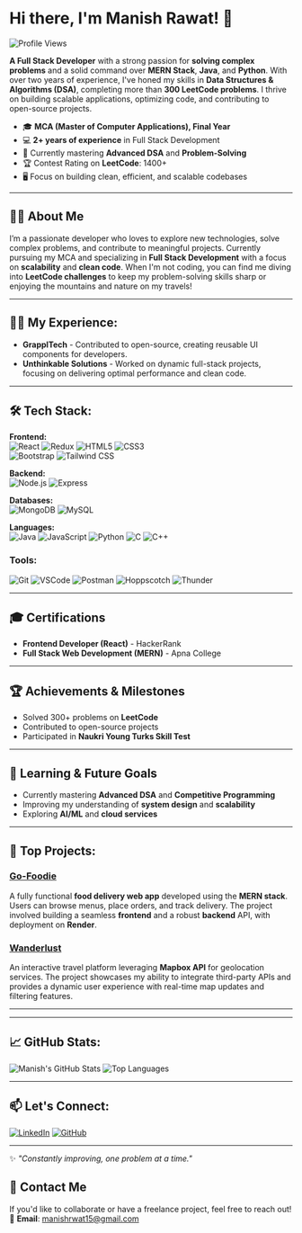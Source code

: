 # Hi there, I'm Manish Rawat! 👋

![Profile Views](https://komarev.com/ghpvc/?username=Manishrwt15&color=blueviolet&style=flat-square)

**A Full Stack Developer** with a strong passion for **solving complex problems** and a solid command over **MERN Stack**, **Java**, and **Python**. With over two years of experience, I've honed my skills in **Data Structures & Algorithms (DSA)**, completing more than **300 LeetCode problems**. I thrive on building scalable applications, optimizing code, and contributing to open-source projects.

- 🎓 **MCA (Master of Computer Applications), Final Year**
- 💻 **2+ years of experience** in Full Stack Development
- 🌱 Currently mastering **Advanced DSA** and **Problem-Solving**
- 🏆 Contest Rating on **LeetCode**: 1400+
- 🖥️ Focus on building clean, efficient, and scalable codebases

---

## 🙋‍♂️ About Me

I’m a passionate developer who loves to explore new technologies, solve complex problems, and contribute to meaningful projects. Currently pursuing my MCA and specializing in **Full Stack Development** with a focus on **scalability** and **clean code**. When I'm not coding, you can find me diving into **LeetCode challenges** to keep my problem-solving skills sharp or enjoying the mountains and nature on my travels!

---

## 👨‍💻 My Experience:
- **GrapplTech** - Contributed to open-source, creating reusable UI components for developers.
- **Unthinkable Solutions** - Worked on dynamic full-stack projects, focusing on delivering optimal performance and clean code.

---

## 🛠️ Tech Stack:
**Frontend:**  
![React](https://img.shields.io/badge/React-20232A?style=for-the-badge&logo=react&logoColor=61DAFB) 
![Redux](https://img.shields.io/badge/Redux-764ABC?style=for-the-badge&logo=redux&logoColor=white)
![HTML5](https://img.shields.io/badge/HTML5-E34F26?style=for-the-badge&logo=html5&logoColor=white) 
![CSS3](https://img.shields.io/badge/CSS3-1572B6?style=for-the-badge&logo=css3&logoColor=white)  
![Bootstrap](https://img.shields.io/badge/Bootstrap-563D7C?style=for-the-badge&logo=bootstrap&logoColor=white)
![Tailwind CSS](https://img.shields.io/badge/Tailwind%20CSS-06B6D4?style=for-the-badge&logo=tailwind-css&logoColor=white)

**Backend:**  
![Node.js](https://img.shields.io/badge/Node.js-43853D?style=for-the-badge&logo=node-dot-js&logoColor=white) 
![Express](https://img.shields.io/badge/Express.js-404D59?style=for-the-badge)  

**Databases:**  
![MongoDB](https://img.shields.io/badge/MongoDB-4EA94B?style=for-the-badge&logo=mongodb&logoColor=white) 
![MySQL](https://img.shields.io/badge/MySQL-4479A1?style=for-the-badge&logo=mysql&logoColor=white)  

**Languages:**  
![Java](https://img.shields.io/badge/Java-ED8B00?style=for-the-badge&logo=java&logoColor=white) 
![JavaScript](https://img.shields.io/badge/JavaScript-F7DF1E?style=for-the-badge&logo=javascript&logoColor=black)
![Python](https://img.shields.io/badge/Python-3776AB?style=for-the-badge&logo=python&logoColor=white)
![C](https://img.shields.io/badge/C-00599C?style=for-the-badge&logo=c&logoColor=white)
![C++](https://img.shields.io/badge/C%2B%2B-00599C?style=for-the-badge&logo=c%2B%2B&logoColor=white)

### Tools:
![Git](https://img.shields.io/badge/Git-F05032?style=for-the-badge&logo=git&logoColor=white)
![VSCode](https://img.shields.io/badge/VSCode-0078D4?style=for-the-badge&logo=visual-studio-code&logoColor=white)
![Postman](https://img.shields.io/badge/Postman-FF6C37?style=for-the-badge&logo=postman&logoColor=white)
![Hoppscotch](https://img.shields.io/badge/Hoppscotch-FF5C5C?style=for-the-badge&logo=hoppscotch&logoColor=white)
![Thunder](https://img.shields.io/badge/Thunder-FFB845?style=for-the-badge&logo=thunder&logoColor=white)

---

## 🎓 Certifications

- **Frontend Developer (React)** - HackerRank
- **Full Stack Web Development (MERN)** - Apna College

---

## 🏆 Achievements & Milestones

- Solved 300+ problems on **LeetCode**
- Contributed to open-source projects
- Participated in **Naukri Young Turks Skill Test**

---

## 🚀 Learning & Future Goals

- Currently mastering **Advanced DSA** and **Competitive Programming**
- Improving my understanding of **system design** and **scalability**
- Exploring **AI/ML** and **cloud services**

---

## 🚀 Top Projects:
### [Go-Foodie](https://go-foodie-frontend.onrender.com/)
A fully functional **food delivery web app** developed using the **MERN stack**. Users can browse menus, place orders, and track delivery. The project involved building a seamless **frontend** and a robust **backend** API, with deployment on **Render**.

### [Wanderlust](https://github.com/Manishrwt15/wanderlust)
An interactive travel platform leveraging **Mapbox API** for geolocation services. The project showcases my ability to integrate third-party APIs and provides a dynamic user experience with real-time map updates and filtering features.

---

---

## 📈 GitHub Stats:
![Manish's GitHub Stats](https://github-readme-stats.vercel.app/api?username=Manishrwt15&show_icons=true&theme=radical&count_private=true)
![Top Languages](https://github-readme-stats.vercel.app/api/top-langs/?username=Manishrwt15&layout=compact&theme=radical)

---

## 📫 Let's Connect:
[![LinkedIn](https://img.shields.io/badge/LinkedIn-Manish%20Rawat-blue?style=for-the-badge&logo=linkedin)](https://www.linkedin.com/in/manishrwt15) 
[![GitHub](https://img.shields.io/badge/GitHub-Manishrwt15-333?style=for-the-badge&logo=github)](https://github.com/Manishrwt15)

---

✨ *"Constantly improving, one problem at a time."*

## 📩 Contact Me

If you'd like to collaborate or have a freelance project, feel free to reach out!  
📧 **Email**: manishrwat15@gmail.com
